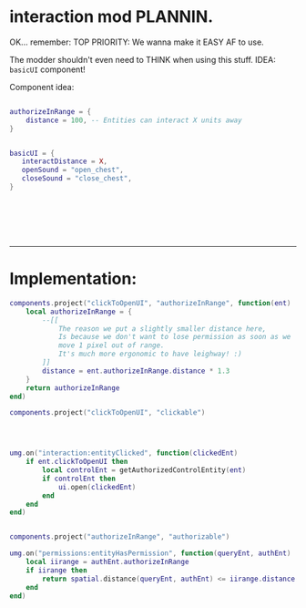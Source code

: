 

# interaction mod PLANNIN.


OK... remember:
TOP PRIORITY:
We wanna make it EASY AF to use.

The modder shouldn't even need to THINK when using this stuff.
IDEA: `basicUI` component!

Component idea:
```lua

authorizeInRange = {
    distance = 100, -- Entities can interact X units away
}


basicUI = {
   interactDistance = X,
   openSound = "open_chest",
   closeSound = "close_chest",
}

```


<br/>
<br/>
<br/>
<br/>



-----


# Implementation:
```lua
components.project("clickToOpenUI", "authorizeInRange", function(ent)
    local authorizeInRange = {
        --[[
            The reason we put a slightly smaller distance here,
            Is because we don't want to lose permission as soon as we
            move 1 pixel out of range.
            It's much more ergonomic to have leighway! :)
        ]]
        distance = ent.authorizeInRange.distance * 1.3
    }
    return authorizeInRange
end)

components.project("clickToOpenUI", "clickable")




umg.on("interaction:entityClicked", function(clickedEnt)
    if ent.clickToOpenUI then
        local controlEnt = getAuthorizedControlEntity(ent)
        if controlEnt then
            ui.open(clickedEnt)
        end
    end
end)


components.project("authorizeInRange", "authorizable")

umg.on("permissions:entityHasPermission", function(queryEnt, authEnt)
    local iirange = authEnt.authorizeInRange
    if iirange then
        return spatial.distance(queryEnt, authEnt) <= iirange.distance
    end
end)

```


